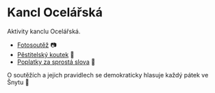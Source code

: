 # Kancl Ocelářská

Aktivity kanclu Ocelářská.

* [Fotosoutěž](docs/foto.md) :camera:
* [Pěstitelský koutek](docs/micurin.md) :seedling:
* [Poplatky za sprostá slova](docs/bad_words.md) :pig:

O soutěžích a jejich pravidlech se demokraticky hlasuje každý pátek ve Šnytu :beer:
